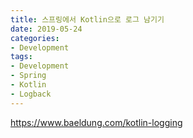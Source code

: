 ```yaml
---
title: 스프링에서 Kotlin으로 로그 남기기
date: 2019-05-24
categories:
- Development
tags:
- Development
- Spring
- Kotlin
- Logback
---
```

https://www.baeldung.com/kotlin-logging